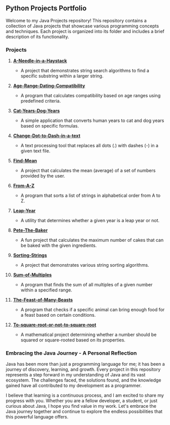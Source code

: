 ## Python Projects Portfolio

Welcome to my Java Projects repository! This repository contains a collection of Java projects that showcase various programming concepts and techniques. Each project is organized into its folder and includes a brief description of its functionality.

### Projects

1. **[A-Needle-in-a-Haystack](https://github.com/Mimae00/Java_Projects/tree/main/A-Needle-in-a-Haystack)**
   - A project that demonstrates string search algorithms to find a specific substring within a larger string.

2. **[Age-Range-Dating-Compatibility](https://github.com/Mimae00/Java_Projects/tree/main/Age-Range-Dating-Compatibility)**
   - A program that calculates compatibility based on age ranges using predefined criteria.

3. **[Cat-Years-Dog-Years](https://github.com/Mimae00/Java_Projects/tree/main/Cat-Years-Dog-Years)**
   - A simple application that converts human years to cat and dog years based on specific formulas.

4. **[Change-Dot-to-Dash-in-a-text](https://github.com/Mimae00/Java_Projects/tree/main/Change-Dot-to-Dash-in-a-text)**
   - A text processing tool that replaces all dots (.) with dashes (-) in a given text file.

5. **[Find-Mean](https://github.com/Mimae00/Java_Projects/tree/main/Find-Mean)**
   - A project that calculates the mean (average) of a set of numbers provided by the user.

6. **[From-A-Z](https://github.com/Mimae00/Java_Projects/tree/main/From-A-Z)**
   - A program that sorts a list of strings in alphabetical order from A to Z.

7. **[Leap-Year](https://github.com/Mimae00/Java_Projects/tree/main/Leap-Year)**
   - A utility that determines whether a given year is a leap year or not.

8. **[Pete-The-Baker](https://github.com/Mimae00/Java_Projects/tree/main/Pete-The-Baker)**
   - A fun project that calculates the maximum number of cakes that can be baked with the given ingredients.

9. **[Sorting-Strings](https://github.com/Mimae00/Java_Projects/tree/main/Sorting-Strings)**
   - A project that demonstrates various string sorting algorithms.

10. **[Sum-of-Multiples](https://github.com/Mimae00/Java_Projects/tree/main/Sum-of-Multiples)**
    - A program that finds the sum of all multiples of a given number within a specified range.
   
11. **[The-Feast-of-Many-Beasts](https://github.com/Mimae00/Java_Projects/tree/main/The-Feast-of-Many-Beasts)**
    - A program that checks if a specific animal can bring enough food for a feast based on certain conditions.

12. **[To-square-root-or-not-to-square-root](https://github.com/Mimae00/Java_Projects/tree/main/To-square-root-or-not-to-square-root-)**
    - A mathematical project determining whether a number should be squared or square-rooted based on its properties.
   

### Embracing the Java Journey - A Personal Reflection

Java has been more than just a programming language for me; it has been a journey of discovery, learning, and growth. Every project in this repository represents a step forward in my understanding of Java and its vast ecosystem. The challenges faced, the solutions found, and the knowledge gained have all contributed to my development as a programmer.

I believe that learning is a continuous process, and I am excited to share my progress with you. Whether you are a fellow developer, a student, or just curious about Java, I hope you find value in my work. Let's embrace the Java journey together and continue to explore the endless possibilities that this powerful language offers.


